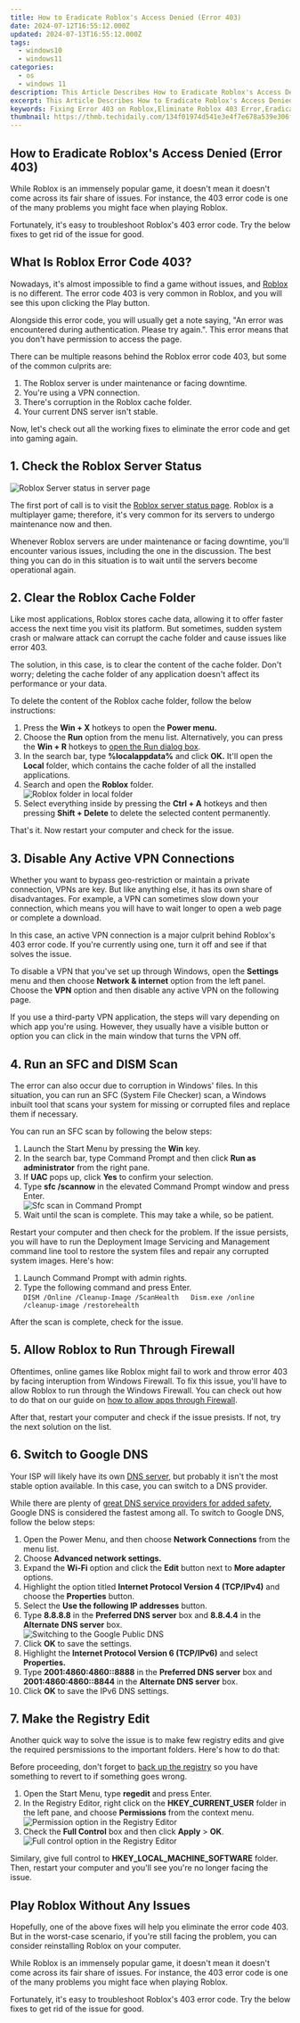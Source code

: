 ```yaml
---
title: How to Eradicate Roblox's Access Denied (Error 403)
date: 2024-07-12T16:55:12.000Z
updated: 2024-07-13T16:55:12.000Z
tags:
  - windows10
  - windows11
categories:
  - os
  - windows 11
description: This Article Describes How to Eradicate Roblox's Access Denied (Error 403)
excerpt: This Article Describes How to Eradicate Roblox's Access Denied (Error 403)
keywords: Fixing Error 403 on Roblox,Eliminate Roblox 403 Error,Eradicate Roblox Access Denied,Remove Roblox Error 403 Block,Overcome Roblox Permission Error,Clearing Roblox 403 Restrictions,Disable Roblox Error 403
thumbnail: https://thmb.techidaily.com/134f01974d541e3e4f7e678a539e306f85d908190cede197af26c62a5bdec50a.png
---
```


## How to Eradicate Roblox's Access Denied (Error 403)

 While Roblox is an immensely popular game, it doesn't mean it doesn't come across its fair share of issues. For instance, the 403 error code is one of the many problems you might face when playing Roblox.

 Fortunately, it's easy to troubleshoot Roblox's 403 error code. Try the below fixes to get rid of the issue for good.

## What Is Roblox Error Code 403?

 Nowadays, it's almost impossible to find a game without issues, and [Roblox](https://www.makeuseof.com/what-is-roblox-why-is-everyone-talking-about-it/) is no different. The error code 403 is very common in Roblox, and you will see this upon clicking the Play button.

 Alongside this error code, you will usually get a note saying, "An error was encountered during authentication. Please try again.". This error means that you don't have permission to access the page.

 There can be multiple reasons behind the Roblox error code 403, but some of the common culprits are:

1. The Roblox server is under maintenance or facing downtime.
2. You're using a VPN connection.
3. There's corruption in the Roblox cache folder.
4. Your current DNS server isn't stable.

 Now, let's check out all the working fixes to eliminate the error code and get into gaming again.

## 1\. Check the Roblox Server Status
![Roblox Server status in server page](https://static1.makeuseofimages.com/wordpress/wp-content/uploads/2022/11/Roblox-Server-page.jpg)

 The first port of call is to visit the [Roblox server status page](https://status.roblox.com/pages/59db90dbcdeb2f04dadcf16d). Roblox is a multiplayer game; therefore, it's very common for its servers to undergo maintenance now and then.

 Whenever Roblox servers are under maintenance or facing downtime, you'll encounter various issues, including the one in the discussion. The best thing you can do in this situation is to wait until the servers become operational again.

## 2\. Clear the Roblox Cache Folder

 Like most applications, Roblox stores cache data, allowing it to offer faster access the next time you visit its platform. But sometimes, sudden system crash or malware attack can corrupt the cache folder and cause issues like error 403\.

 The solution, in this case, is to clear the content of the cache folder. Don't worry; deleting the cache folder of any application doesn't affect its performance or your data.

 To delete the content of the Roblox cache folder, follow the below instructions:

1. Press the **Win + X** hotkeys to open the **Power menu.**
2. Choose the **Run** option from the menu list. Alternatively, you can press the **Win + R** hotkeys to [open the Run dialog box](https://www.makeuseof.com/windows-open-run-command-dialog-box/).
3. In the search bar, type **%localappdata%** and click **OK.** It'll open the **Local** folder, which contains the cache folder of all the installed applications.
4. Search and open the **Roblox** folder.  
![Roblox folder in local folder](https://static1.makeuseofimages.com/wordpress/wp-content/uploads/2022/11/Roblox-folder.jpg)
5. Select everything inside by pressing the **Ctrl + A** hotkeys and then pressing **Shift + Delete** to delete the selected content permanently.

 That's it. Now restart your computer and check for the issue.

## 3\. Disable Any Active VPN Connections

 Whether you want to bypass geo-restriction or maintain a private connection, VPNs are key. But like anything else, it has its own share of disadvantages. For example, a VPN can sometimes slow down your connection, which means you will have to wait longer to open a web page or complete a download.

 In this case, an active VPN connection is a major culprit behind Roblox's 403 error code. If you're currently using one, turn it off and see if that solves the issue.

 To disable a VPN that you've set up through Windows, open the **Settings** menu and then choose **Network & internet** option from the left panel. Choose the **VPN** option and then disable any active VPN on the following page.

 If you use a third-party VPN application, the steps will vary depending on which app you're using. However, they usually have a visible button or option you can click in the main window that turns the VPN off.

## 4\. Run an SFC and DISM Scan

 The error can also occur due to corruption in Windows' files. In this situation, you can run an SFC (System File Checker) scan, a Windows inbuilt tool that scans your system for missing or corrupted files and replace them if necessary.

 You can run an SFC scan by following the below steps:

1. Launch the Start Menu by pressing the **Win** key.
2. In the search bar, type Command Prompt and then click **Run as administrator** from the right pane.
3. If **UAC** pops up, click **Yes** to confirm your selection.
4. Type **sfc /scannow** in the elevated Command Prompt window and press Enter.  
![Sfc scan in Command Prompt](https://static1.makeuseofimages.com/wordpress/wp-content/uploads/2023/07/sfc-scan.jpg)
5. Wait until the scan is complete. This may take a while, so be patient.

 Restart your computer and then check for the problem. If the issue persists, you will have to run the Deployment Image Servicing and Management command line tool to restore the system files and repair any corrupted system images. Here's how:

1. Launch Command Prompt with admin rights.
2. Type the following command and press Enter.  
`DISM /Online /Cleanup-Image /ScanHealth  
Dism.exe /online /cleanup-image /restorehealth`

 After the scan is complete, check for the issue.

## 5\. Allow Roblox to Run Through Firewall

 Oftentimes, online games like Roblox might fail to work and throw error 403 by facing interuption from Windows Firewall. To fix this issue, you'll have to allow Roblox to run through the Windows Firewall. You can check out how to do that on our guide on [how to allow apps through Firewall](https://www.makeuseof.com/how-to-allow-apps-windows-firewall/).

 After that, restart your computer and check if the issue presists. If not, try the next solution on the list.

## 6\. Switch to Google DNS

 Your ISP will likely have its own [DNS server](https://www.makeuseof.com/tag/what-is-dns-server/), but probably it isn't the most stable option available. In this case, you can switch to a DNS provider.

 While there are plenty of [great DNS service providers for added safety](https://www.makeuseof.com/tag/best-dns-providers-security/), Google DNS is considered the fastest among all. To switch to Google DNS, follow the below steps:

1. Open the Power Menu, and then choose **Network Connections** from the menu list.
2. Choose **Advanced network settings.**
3. Expand the **Wi-Fi** option and click the **Edit** button next to **More adapter** options.
4. Highlight the option titled **Internet Protocol Version 4 (TCP/IPv4)** and choose the **Properties** button.
5. Select the **Use the following IP addresses** button.
6. Type **8.8.8.8** in the **Preferred DNS server** box and **8.8.4.4** in the **Alternate** **DNS server** box.  
![Switching to the Google Public DNS](https://static1.makeuseofimages.com/wordpress/wp-content/uploads/2022/10/Google-Public-DNS.jpg)
7. Click **OK** to save the settings.
8. Highlight the **Internet Protocol Version 6 (TCP/IPv6)** and select **Properties.**
9. Type **2001:4860:4860::8888** in the **Preferred DNS server** box and **2001:4860:4860::8844** in the **Alternate DNS server** box.
10. Click **OK** to save the IPv6 DNS settings.

## 7\. Make the Registry Edit

 Another quick way to solve the issue is to make few registry edits and give the required persmissions to the important folders. Here's how to do that:

 Before proceeding, don't forget to [back up the registry](https://www.makeuseof.com/tag/backup-restore-windows-registry/) so you have something to revert to if something goes wrong.

1. Open the Start Menu, type **regedit** and press Enter.
2. In the Registry Editor, right click on the **HKEY\_CURRENT\_USER** folder in the left pane, and choose **Permissions** from the context menu.  
![Permission option in the Registry Editor](https://static1.makeuseofimages.com/wordpress/wp-content/uploads/2023/07/permission-option.jpg)
3. Check the **Full Control** box and then click **Apply** \> **OK**.  
![Full control option in the Registry Editor](https://static1.makeuseofimages.com/wordpress/wp-content/uploads/2023/07/full-control-option.jpg)

 Similary, give full control to **HKEY\_LOCAL\_MACHINE\_SOFTWARE** folder. Then, restart your computer and you'll see you're no longer facing the issue.

## Play Roblox Without Any Issues

 Hopefully, one of the above fixes will help you eliminate the error code 403\. But in the worst-case scenario, if you're still facing the problem, you can consider reinstalling Roblox on your computer.

 While Roblox is an immensely popular game, it doesn't mean it doesn't come across its fair share of issues. For instance, the 403 error code is one of the many problems you might face when playing Roblox.

 Fortunately, it's easy to troubleshoot Roblox's 403 error code. Try the below fixes to get rid of the issue for good.



<ins class="adsbygoogle"
      style="display:block"
      data-ad-client="ca-pub-7571918770474297"
      data-ad-slot="8358498916"
      data-ad-format="auto"
      data-full-width-responsive="true"></ins>

